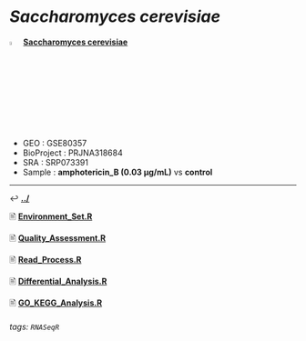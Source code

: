 # *Saccharomyces cerevisiae* 

<img src="https://i.imgur.com/cvAtbAY.png" width="4%"> [**Saccharomyces cerevisiae**](https://howardchao.github.io/RNASeqR_analysis_result/Saccharomyces_cerevisiae_GSE80357_SRP073391/)
 * GEO        : GSE80357
 * BioProject : PRJNA318684
 * SRA        : SRP073391
 * Sample     : **amphotericin_B (0.03 µg/mL)** vs **control**

---

&#8617; [**.\./**](https://howardchao.github.io/RNASeqR_analysis_result/Saccharomyces_cerevisiae_GSE80357_SRP073391/)

&#128441; [**Environment_Set.R**](https://howardchao.github.io/RNASeqR_analysis_result/Saccharomyces_cerevisiae_GSE80357_SRP073391/Rscript/Environment_Set.R.txt)

&#128441; [**Quality_Assessment.R**](https://howardchao.github.io/RNASeqR_analysis_result/Saccharomyces_cerevisiae_GSE80357_SRP073391/Rscript/Quality_Assessment.R.txt)

&#128441; [**Read_Process.R**](https://howardchao.github.io/RNASeqR_analysis_result/Saccharomyces_cerevisiae_GSE80357_SRP073391/Rscript/Read_Process.R.txt)

&#128441; [**Differential_Analysis.R**](https://howardchao.github.io/RNASeqR_analysis_result/Saccharomyces_cerevisiae_GSE80357_SRP073391/Rscript/Differential_Analysis.R.txt)

&#128441; [**GO_KEGG_Analysis.R**](https://howardchao.github.io/RNASeqR_analysis_result/Saccharomyces_cerevisiae_GSE80357_SRP073391/Rscript/GO_KEGG_Analysis.R.txt)

###### tags: `RNASeqR`
